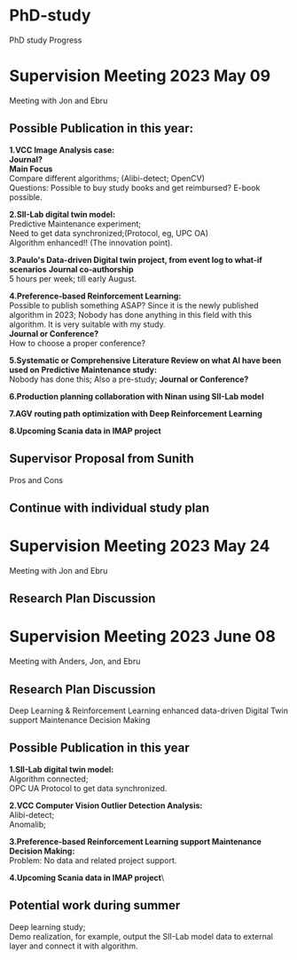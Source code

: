 # PhD-study

PhD study Progress 

# Supervision Meeting 2023 May 09
Meeting with Jon and Ebru

## Possible Publication in this year:
**1.VCC Image Analysis case:**\
**Journal?**\
**Main Focus**\
Compare different algorithms; (Alibi-detect; OpenCV) \
Questions: Possible to buy study books and get reimbursed? E-book possible.

**2.SII-Lab digital twin model:**\
Predictive Maintenance experiment;\
Need to get data synchronized;(Protocol, eg, UPC OA)\
Algorithm enhanced!! (The innovation point). 

**3.Paulo's Data-driven Digital twin project, from event log to what-if scenarios**
**Journal co-authorship**\
5 hours per week; till early August.


**4.Preference-based Reinforcement Learning:**\
Possible to publish something ASAP? Since it is the newly published algorithm in 2023; Nobody has done anything in this field with this algorithm. It is very suitable with my study.\
**Journal or Conference?** \
How to choose a proper conference? 

**5.Systematic or Comprehensive Literature Review on what AI have been used on Predictive Maintenance study:**\
Nobody has done this; Also a pre-study; 
**Journal or Conference?** 

**6.Production planning collaboration with Ninan using SII-Lab model** 

**7.AGV routing path optimization with Deep Reinforcement Learning**

**8.Upcoming Scania data in IMAP project**


## Supervisor Proposal from Sunith
Pros and Cons 

## Continue with individual study plan 

# Supervision Meeting 2023 May 24
Meeting with Jon and Ebru

## Research Plan Discussion


# Supervision Meeting 2023 June 08
Meeting with Anders, Jon, and Ebru

## Research Plan Discussion
Deep Learning & Reinforcement Learning enhanced data-driven Digital Twin support Maintenance Decision Making

## Possible Publication in this year
**1.SII-Lab digital twin model:**\
Algorithm connected;\
OPC UA Protocol to get data synchronized.

**2.VCC Computer Vision Outlier Detection Analysis:**\
Alibi-detect;\
Anomalib;

**3.Preference-based Reinforcement Learning support Maintenance Decision Making:**\
Problem: No data and related project support.

**4.Upcoming Scania data in IMAP project**\

## Potential work during summer
Deep learning study;\
Demo realization, for example, output the SII-Lab model data to external layer and connect it with algorithm.
